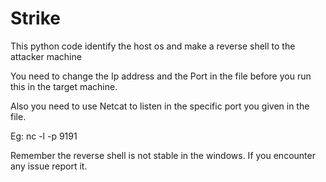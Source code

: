 # Strike

This python code identify the host os and make a reverse shell to the attacker machine

You need to change the Ip address and the Port in the file before you run this in the target machine.

Also you need to use Netcat to listen in the specific port you given in the file.

Eg: nc -l -p 9191

Remember the reverse shell is not stable in the windows. If you encounter any issue report it.

